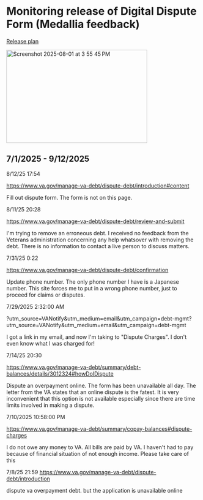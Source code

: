 

#  Monitoring release of Digital Dispute Form (Medallia feedback)

[Release plan](https://github.com/department-of-veterans-affairs/va.gov-team/blob/master/products/Debt%20Resolution/digital-dispute/release-plan.md)


<img width="368" height="243" alt="Screenshot 2025-08-01 at 3 55 45 PM" src="https://github.com/user-attachments/assets/8720f0b3-a42a-4cd7-82b9-9da690fb16f4" />

## 7/1/2025 - 9/12/2025

8/12/25 17:54

https://www.va.gov/manage-va-debt/dispute-debt/introduction#content

Fill out dispute form. The form is not on this page.

8/11/25 20:28

https://www.va.gov/manage-va-debt/dispute-debt/review-and-submit

I'm trying to remove an erroneous debt. I received no feedback from the Veterans administration concerning any help whatsover with removing the debt. There is no information to contact a live person to discuss matters.

7/31/25 0:22

https://www.va.gov/manage-va-debt/dispute-debt/confirmation

Update phone number. The only phone number I have is a Japanese number. This site forces me to put in a wrong phone number, just to proceed for claims or disputes.

7/29/2025  2:32:00 AM

?utm_source=VANotify&utm_medium=email&utm_campaign=debt-mgmt?utm_source=VANotify&utm_medium=email&utm_campaign=debt-mgmt

I got a link in my email, and now I'm taking to "Dispute Charges". I don't even know what I was charged for!


7/14/25 20:30

https://www.va.gov/manage-va-debt/summary/debt-balances/details/3012324#howDoIDispute

Dispute an overpayment online.  The form has been unavailable all day.  The letter from the VA states that an online dispute is the fatest.  It is very inconvenient that this option is not available especially since there are time limits involved in making a dispute.



7/10/2025  10:58:00 PM

https://www.va.gov/manage-va-debt/summary/copay-balances#dispute-charges

I do not owe any money to VA.  All bills are paid by VA.    I haven't had to pay because of financial situation of not enough income.  Please take care of this

7/8/25 21:59
https://www.va.gov/manage-va-debt/dispute-debt/introduction

dispute va overpayment debt. but the application is unavailable online
